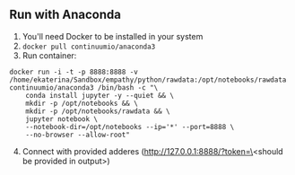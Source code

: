 ## Run with Anaconda

1. You'll need Docker to be installed in your system
3. `docker pull continuumio/anaconda3`
4. Run container:
```
docker run -i -t -p 8888:8888 -v /home/ekaterina/Sandbox/empathy/python/rawdata:/opt/notebooks/rawdata continuumio/anaconda3 /bin/bash -c "\
    conda install jupyter -y --quiet && \
    mkdir -p /opt/notebooks && \
    mkdir -p /opt/notebooks/rawdata && \
    jupyter notebook \
    --notebook-dir=/opt/notebooks --ip='*' --port=8888 \
    --no-browser --allow-root"
```
4. Connect with provided adderes (http://127.0.0.1:8888/?token=\<should be provided in output\>)